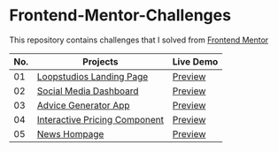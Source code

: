 # Frontend-Mentor-Challenges
This repository contains challenges that I solved from [Frontend Mentor](https://www.frontendmentor.io/challenges)

| No. | Projects | Live Demo |
| --- | --- | --- |
| 01 |[Loopstudios Landing Page](https://github.com/suraj-py/Frontend-Mentor-Challenges/tree/master/Loopstudios%20Landing%20Page)|[Preview](https://loopstudios-page-fm.netlify.app/)|
| 02 |[Social Media Dashboard](https://github.com/suraj-py/Frontend-Mentor-Challenges/tree/master/Social%20Media%20Dashboard)|[Preview](https://social-media-dashboard-fm.netlify.app/)|
| 03 |[Advice Generator App](https://github.com/suraj-py/Frontend-Mentor-Challenges/tree/master/Advice%20Generator%20App)|[Preview](https://advice-generator-main-fm.netlify.app/)|
| 04 |[Interactive Pricing Component](https://github.com/suraj-py/Frontend-Mentor-Challenges/tree/master/Interactive%20Pricing%20Component) | [Preview](https://interactive-pricing-comp-fm.netlify.app/)|
| 05 |[News Hompage](https://github.com/suraj-py/Frontend-Mentor-Challenges/tree/master/News%20Homepage)|[Preview](https://new-homepage-fm.netlify.app/)|
